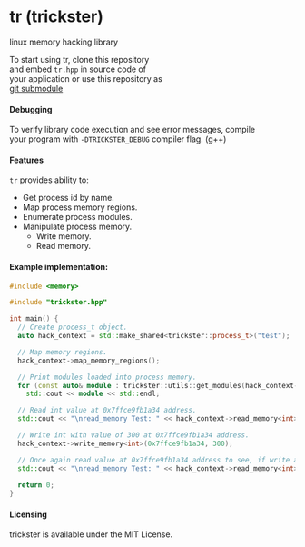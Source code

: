 # tr (trickster)
linux memory hacking library

To start using tr, clone this repository  
and embed `tr.hpp` in source code of  
your application or use this repository as  
[git submodule](https://git-scm.com/book/en/v2/Git-Tools-Submodules)

#### Debugging
To verify library code execution and see error messages, compile  
your program with `-DTRICKSTER_DEBUG` compiler flag. (g++)

#### Features

`tr` provides ability to:
- Get process id by name.
- Map process memory regions.
- Enumerate process modules.
- Manipulate process memory.
    - Write memory.
    - Read memory.

#### Example implementation:
```cpp
#include <memory>

#include "trickster.hpp"

int main() {
  // Create process_t object.
  auto hack_context = std::make_shared<trickster::process_t>("test");

  // Map memory regions.
  hack_context->map_memory_regions();

  // Print modules loaded into process memory.
  for (const auto& module : trickster::utils::get_modules(hack_context->get_memory_regions()))
    std::cout << module << std::endl;

  // Read int value at 0x7ffce9fb1a34 address.
  std::cout << "\nread_memory Test: " << hack_context->read_memory<int>(0x7ffce9fb1a34).value_or(-1) << std::endl;

  // Write int with value of 300 at 0x7ffce9fb1a34 address.
  hack_context->write_memory<int>(0x7ffce9fb1a34, 300);

  // Once again read value at 0x7ffce9fb1a34 address to see, if write above succeed.
  std::cout << "\nread_memory Test: " << hack_context->read_memory<int>(0x7ffce9fb1a34).value_or(-1) << std::endl;
  
  return 0;
}

```
#### Licensing
trickster is available under the MIT License.
